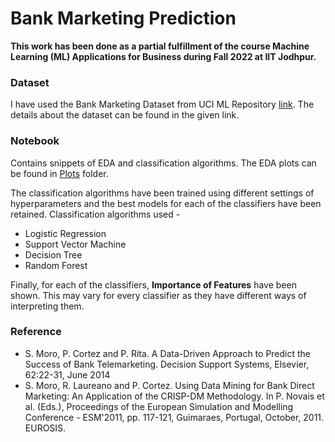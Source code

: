 # Bank Marketing Prediction

**This work has been done as a partial fulfillment of the course Machine Learning (ML) Applications for Business during Fall 2022 at IIT Jodhpur.**

### Dataset

I have used the Bank Marketing Dataset from UCI ML Repository [link](https://archive.ics.uci.edu/ml/datasets/bank+marketing). The details about the dataset can be found in the given link.

### Notebook

Contains snippets of EDA and classification algorithms. The EDA plots can be found in [Plots](https://github.com/ayan-cs/bank-marketing-uciml/tree/main/plots) folder.

The classification algorithms have been trained using different settings of hyperparameters and the best models for each of the classifiers have been retained. Classification algorithms used -
- Logistic Regression
- Support Vector Machine
- Decision Tree
- Random Forest

Finally, for each of the classifiers, **Importance of Features** have been shown. This may vary for every classifier as they have different ways of interpreting them.

### Reference

- S. Moro, P. Cortez and P. Rita. A Data-Driven Approach to Predict the Success of Bank Telemarketing. Decision Support Systems, Elsevier, 62:22-31, June 2014
- S. Moro, R. Laureano and P. Cortez. Using Data Mining for Bank Direct Marketing: An Application of the CRISP-DM Methodology. In P. Novais et al. (Eds.), Proceedings of the European Simulation and Modelling Conference - ESM'2011, pp. 117-121, Guimaraes, Portugal, October, 2011. EUROSIS.